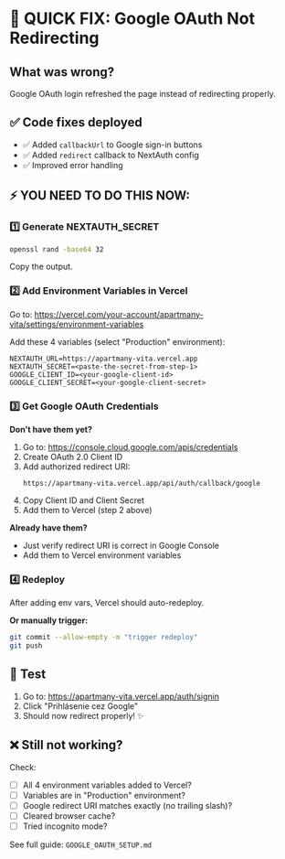 # 🚨 QUICK FIX: Google OAuth Not Redirecting

## What was wrong?
Google OAuth login refreshed the page instead of redirecting properly.

## ✅ Code fixes deployed
- ✅ Added `callbackUrl` to Google sign-in buttons
- ✅ Added `redirect` callback to NextAuth config
- ✅ Improved error handling

## ⚡ YOU NEED TO DO THIS NOW:

### 1️⃣ Generate NEXTAUTH_SECRET
```bash
openssl rand -base64 32
```
Copy the output.

### 2️⃣ Add Environment Variables in Vercel

Go to: https://vercel.com/your-account/apartmany-vita/settings/environment-variables

Add these 4 variables (select "Production" environment):

```
NEXTAUTH_URL=https://apartmany-vita.vercel.app
NEXTAUTH_SECRET=<paste-the-secret-from-step-1>
GOOGLE_CLIENT_ID=<your-google-client-id>
GOOGLE_CLIENT_SECRET=<your-google-client-secret>
```

### 3️⃣ Get Google OAuth Credentials

**Don't have them yet?**
1. Go to: https://console.cloud.google.com/apis/credentials
2. Create OAuth 2.0 Client ID
3. Add authorized redirect URI:
   ```
   https://apartmany-vita.vercel.app/api/auth/callback/google
   ```
4. Copy Client ID and Client Secret
5. Add them to Vercel (step 2 above)

**Already have them?**
- Just verify redirect URI is correct in Google Console
- Add them to Vercel environment variables

### 4️⃣ Redeploy
After adding env vars, Vercel should auto-redeploy.

**Or manually trigger:**
```bash
git commit --allow-empty -m "trigger redeploy"
git push
```

## 🧪 Test
1. Go to: https://apartmany-vita.vercel.app/auth/signin
2. Click "Prihlásenie cez Google"
3. Should now redirect properly! ✨

## ❌ Still not working?

Check:
- [ ] All 4 environment variables added to Vercel?
- [ ] Variables are in "Production" environment?
- [ ] Google redirect URI matches exactly (no trailing slash)?
- [ ] Cleared browser cache?
- [ ] Tried incognito mode?

See full guide: `GOOGLE_OAUTH_SETUP.md`
